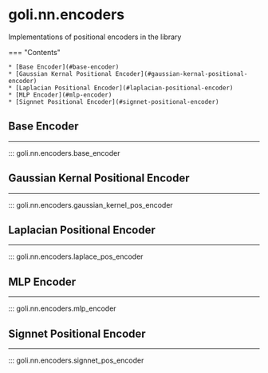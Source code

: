 goli.nn.encoders
====================

Implementations of positional encoders in the library

=== "Contents"

    * [Base Encoder](#base-encoder)
    * [Gaussian Kernal Positional Encoder](#gaussian-kernal-positional-encoder)
    * [Laplacian Positional Encoder](#laplacian-positional-encoder)
    * [MLP Encoder](#mlp-encoder)
    * [Signnet Positional Encoder](#signnet-positional-encoder)


## Base Encoder
------------
::: goli.nn.encoders.base_encoder


## Gaussian Kernal Positional Encoder
------------
::: goli.nn.encoders.gaussian_kernel_pos_encoder


## Laplacian Positional Encoder
------------
::: goli.nn.encoders.laplace_pos_encoder


## MLP Encoder
------------
::: goli.nn.encoders.mlp_encoder


## Signnet Positional Encoder
------------
::: goli.nn.encoders.signnet_pos_encoder